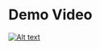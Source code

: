 
# Demo Video
[![Alt text](https://img.youtube.com/vi/Uy1GJ8-h8KM/hqdefault.jpg)](https://youtu.be/Uy1GJ8-h8KM)